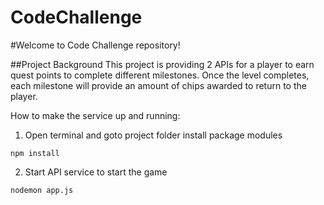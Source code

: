 # CodeChallenge

#Welcome to Code Challenge repository!

##Project Background
This project is providing 2 APIs for a player to earn quest points to complete different milestones. Once the level completes, each milestone will provide an amount of chips awarded to return to the player.

How to make the service up and running:

1. Open terminal and goto project folder install package modules

```
npm install
```

2. Start API service to start the game

```
nodemon app.js
```
